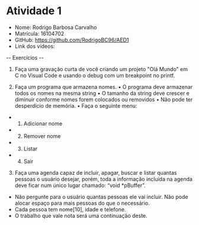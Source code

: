 # Atividade 1

-  Nome: Rodrigo Barbosa Carvalho
-  Matrícula: 16104702
-  GitHub: https://github.com/RodrigoBC96/AED1
-  Link dos vídeos:
  
 -- Exercícios --

1) Faça uma gravação curta de você criando um projeto "Olá Mundo" em C no Visual Code e usando o debug com um breakpoint no printf.

2) Faça um programa que armazena nomes.
• O programa deve armazenar todos os nomes na mesma string
• O tamanho da string deve crescer e diminuir conforme nomes forem colocados ou removidos
• Não pode ter desperdício de memória.
• Faça o seguinte menu:
 - 1) Adicionar nome
 - 2) Remover nome
 - 3) Listar
 - 4) Sair

3) Faça uma agenda capaz de incluir, apagar, buscar e listar quantas pessoas o usuário desejar, porém, toda a informação incluída na agenda deve ficar num único lugar chamado: “void *pBuffer”.
- Não pergunte para o usuário quantas pessoas ele vai incluir. Não pode alocar espaço para mais pessoas do que o necessário.
- Cada pessoa tem nome[10], idade e telefone.
- O trabalho que vale nota será uma continuação deste.
